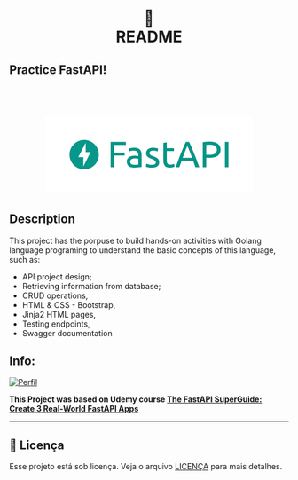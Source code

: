 <h1 align="center">
📄<br>README
</h1>

## Practice FastAPI!
<h1 align="center">
    <br> <img src="fastapi_img.png">
</h1>

## Description

This project has the porpuse to build hands-on activities with Golang language programing  to understand the basic concepts of this language, such as:

- API project design; 
- Retrieving information from database;
- CRUD operations,
- HTML & CSS - Bootstrap,
- Jinja2 HTML pages,
- Testing endpoints, 
- Swagger documentation



## Info: 

[![Perfil](https://img.shields.io/badge/perfil%20-%23323330.svg?&style=for-the-badge&logo=perfil&logoColor=black&color=F745B5)](https://github.com/rodrigolaa)

**This Project was based on Udemy course [The FastAPI SuperGuide: Create 3 Real-World FastAPI Apps](https://www.udemy.com/course/create-apps-with-fastapi/)**

---


## 🍜 Licença

Esse projeto está sob licença. Veja o arquivo [LICENÇA](LICENSE.md) para mais detalhes.<br>
